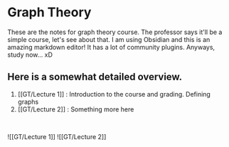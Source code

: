 # Graph Theory
These are the notes for graph theory course. The professor says it'll be a simple course, let's see about that. I am using Obsidian and this is an amazing markdown editor! It has a lot of community plugins. Anyways, study now... xD

## Here is a somewhat detailed overview.
1. [[GT/Lecture 1]] : Introduction to the course and grading. Defining graphs
2. [[GT/Lecture 2]] : Something more here

<br>

![[GT/Lecture 1]]
![[GT/Lecture 2]]
